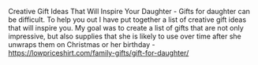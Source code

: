 Creative Gift Ideas That Will Inspire Your Daughter - Gifts for daughter can be difficult. To help you out I have put together a list of creative gift ideas that will inspire you. My goal was to create a list of gifts that are not only impressive, but also supplies that she is likely to use over time after she unwraps them on Christmas or her birthday - https://lowpriceshirt.com/family-gifts/gift-for-daughter/
